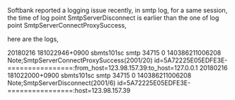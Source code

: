Softbank reported a logging issue recently, in smtp log, for a same session, the time of log point SmtpServerDisconnect is earlier than the one of log point SmtpServerConnectProxySuccess,

here are the logs, 

20180216 181022946+0900 sbmts101sc smtp 34715 0 140386211006208 Note;SmtpServerConnectProxySuccess(2001/20) id=5A72225E05EDFE3E-================:from_host=123.98.157.39:to_host=127.0.0.1
20180216 181022000+0900 sbmts101sc smtp 34715 0 140386211006208 Note;SmtpServerDisconnect(2001/6) id=5A72225E05EDFE3E-================:host=123.98.157.39
